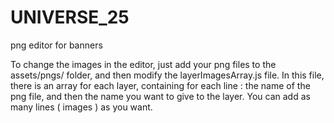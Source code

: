 # UNIVERSE_25
png editor for banners

To change the images in the editor, just add your png files to the assets/pngs/ folder, and then modify the layerImagesArray.js file. In this file, there is an array for each layer, containing for each line : the name of the png file, and then the name you want to give to the layer. You can add as many lines ( images ) as you want.
